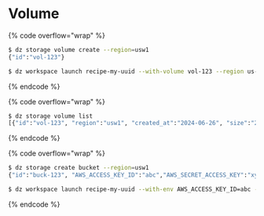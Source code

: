 # Volume

{% code overflow="wrap" %}
```bash
$ dz storage volume create --region=usw1
{"id":"vol-123"}

$ dz workspace launch recipe-my-uuid --with-volume vol-123 --region us-west-1
```
{% endcode %}


{% code overflow="wrap" %}
```bash
$ dz storage volume list
[{"id":"vol-123", "region":"usw1", "created_at":"2024-06-26", "size":"20"}]
```
{% endcode %}

{% code overflow="wrap" %}
```bash
$ dz storage create bucket --region=usw1
{"id":"buck-123", "AWS_ACCESS_KEY_ID":"abc","AWS_SECRET_ACCESS_KEY":"xyz"}

$ dz workspace launch recipe-my-uuid --with-env AWS_ACCESS_KEY_ID=abc --with-env AWS_SECRET_ACCESS_KEY=xyz
```
{% endcode %}
